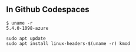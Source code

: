 ## In Github Codespaces
```
$ uname -r 
5.4.0-1098-azure
```
```
sudo apt update
sudo apt install linux-headers-$(uname -r) kmod
```